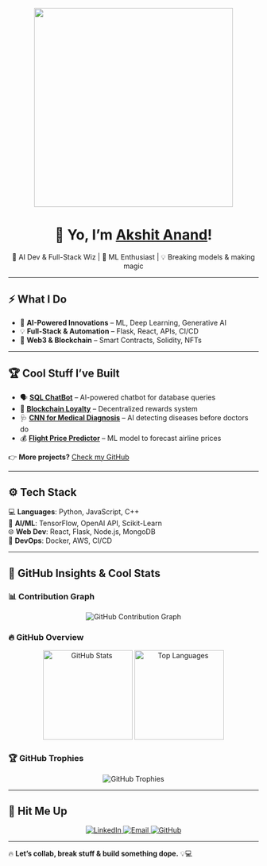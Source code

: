 <!-- 🚀 Animated Banner -->
<p align="center">
  <img src="https://media.giphy.com/media/QTfX9Ejfra3ZmNxh6B/giphy.gif" width="400px">
</p>

<h1 align="center">👋 Yo, I’m <a href="https://github.com/akanand03">Akshit Anand</a>! </h1>

<p align="center">
  🚀 AI Dev & Full-Stack Wiz | 🧠 ML Enthusiast | 💡 Breaking models & making magic
</p>

---

## ⚡ What I Do  

- 🚀 **AI-Powered Innovations** – ML, Deep Learning, Generative AI  
- 💡 **Full-Stack & Automation** – Flask, React, APIs, CI/CD  
- 🔗 **Web3 & Blockchain** – Smart Contracts, Solidity, NFTs  

---

## 🏆 Cool Stuff I’ve Built  


- 🗣️ **[SQL ChatBot](https://github.com/akanand03/sql-chatbot-langchain)** – AI-powered chatbot for database queries  
- 🔗 **[Blockchain Loyalty](https://github.com/theknownhorde/Perkpe)** – Decentralized rewards system  
- 🩺 **[CNN for Medical Diagnosis](https://github.com/akanand03/Diabetic_Maculopathy_CNN)** – AI detecting diseases before doctors do  
- 💰 **[Flight Price Predictor](https://github.com/akanand03/Flight-price-prediction-)** – ML model to forecast airline prices  

👉 **More projects?** [Check my GitHub](https://github.com/akanand03)  

---

## ⚙️ Tech Stack  

💻 **Languages**: Python, JavaScript, C++  
🧠 **AI/ML**: TensorFlow, OpenAI API, Scikit-Learn  
🌐 **Web Dev**: React, Flask, Node.js, MongoDB  
🚀 **DevOps**: Docker, AWS, CI/CD  

---

## 🚀 GitHub Insights & Cool Stats  

### **📊 Contribution Graph**
<!-- Dynamic GitHub Activity Graph -->
<p align="center">
  <img src="https://github-readme-activity-graph.vercel.app/graph?username=akanand03&theme=radical" alt="GitHub Contribution Graph">
</p>

### **🔥 GitHub Overview**
<!-- GitHub Stats -->
<p align="center">
  <img height="180em" src="https://github-readme-stats.vercel.app/api?username=akanand03&show_icons=true&theme=radical&hide_border=true" alt="GitHub Stats">
  <img height="180em" src="https://github-readme-stats.vercel.app/api/top-langs/?username=akanand03&layout=compact&theme=radical&hide_border=true" alt="Top Languages">
</p>

### **🏆 GitHub Trophies**
<!-- GitHub Trophies -->
<p align="center">
  <img src="https://github-profile-trophy.vercel.app/?username=akanand03&theme=radical&no-bg=true&no-frame=true" alt="GitHub Trophies">
</p>

---

## 📲 Hit Me Up  

<p align="center">
  <a href="https://www.linkedin.com/in/akshit-anand-b2080621a/">
    <img src="https://img.shields.io/badge/LinkedIn-0A66C2?style=for-the-badge&logo=linkedin&logoColor=white" alt="LinkedIn">
  </a>
  <a href="mailto:akshitanand003@gmail.com">
    <img src="https://img.shields.io/badge/Email-D14836?style=for-the-badge&logo=gmail&logoColor=white" alt="Email">
  </a>
  <a href="https://github.com/akanand03">
    <img src="https://img.shields.io/badge/GitHub-181717?style=for-the-badge&logo=github&logoColor=white" alt="GitHub">
  </a>
</p>

---

🔥 **Let’s collab, break stuff & build something dope.** 💡💻
